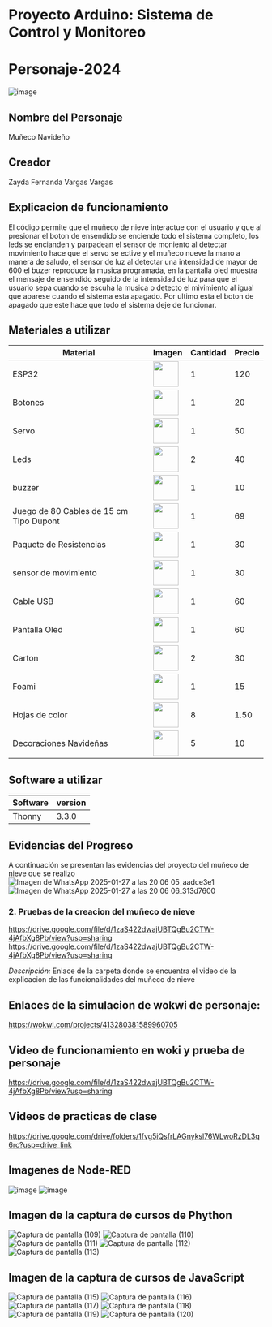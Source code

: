 # Proyecto Arduino: Sistema de Control y Monitoreo

# Personaje-2024
![image](https://http2.mlstatic.com/D_NQ_NP_953962-CBT72253298458_102023-O.webp)

## Nombre del Personaje
Muñeco Navideño

## Creador
Zayda Fernanda Vargas  Vargas


## Explicacion de funcionamiento

El código permite que el muñeco de nieve interactue con el usuario y que al presionar el boton de ensendido se enciende todo el sistema completo, los leds se encianden y parpadean
el sensor de moniento al detectar movimiento hace que el servo se ective y el muñeco nueve la mano a manera de saludo, el sensor de luz al detectar una intensidad de mayor de 600 el buzer 
reproduce la musica programada, en la pantalla oled muestra el mensaje de ensendido seguido de la intensidad de luz para que el usuario sepa cuando se escuha la musica o detecto el mivimiento 
al igual que aparese cuando el sistema esta apagado. Por ultimo esta el boton de apagado que este hace que todo el sistema deje de funcionar.

## Materiales a utilizar
|Material|Imagen|Cantidad|Precio|
|--|--|--|--|
|ESP32|<img src="https://github.com/user-attachments/assets/2fb063fd-c57e-492e-98c4-027652228051" width="50" />|1|120|
|Botones|<img src="https://encrypted-tbn0.gstatic.com/images?q=tbn:ANd9GcR-zaW_-5IHGioKMdZR-bcGw_jhtEBwyBvrrg&s" width="50" />|1|20|
|Servo|<img src="https://github.com/user-attachments/assets/d67ff593-fb93-4d22-81e1-a65a9ee8abc4" width="50" />|1|50|
|Leds|<img src="https://encrypted-tbn0.gstatic.com/images?q=tbn:ANd9GcQG4JgwoiJNx-qtM8lK0aDrysT5XaQPJG5vzA&s" width="50" />|2|40|
|buzzer|<img src="https://github.com/user-attachments/assets/cc56f6cf-d453-4dc7-9f74-329fd744fc03" width="50" />|1|10|
|Juego de 80 Cables de 15 cm Tipo Dupont|<img src="https://github.com/user-attachments/assets/de187140-6eb8-4f06-983d-cf22cac992fb" width="50" />|1|69|
|Paquete de Resistencias|<img src="https://github.com/user-attachments/assets/e3318bc2-5ebb-4ab6-98f8-c3bdb125deb9" width="50" />|1|30|
|sensor de movimiento|<img src="https://encrypted-tbn0.gstatic.com/images?q=tbn:ANd9GcTquk3HTIOrCYNqwWwp_2m9CuqkXN640l6Bng&s" width="50" />|1|30|
|Cable USB|<img src="https://github.com/user-attachments/assets/33bfae0a-3da9-47f7-902c-bb3717845738" width="50" />|1|60|
|Pantalla Oled|<img src="https://encrypted-tbn0.gstatic.com/images?q=tbn:ANd9GcSPCwFCX64f9fLP_9GkmzPWCSqDVmMJgKSdxQ&s" width="50" />|1|60|
|Carton |<img src="https://encrypted-tbn0.gstatic.com/images?q=tbn:ANd9GcRogiT1Nq7Dig2ExGhxIcrPLBc8MwtoHUKi1w&s" width="50" />|2|30|
|Foami|<img src="https://encrypted-tbn0.gstatic.com/images?q=tbn:ANd9GcS6hD6j-P_NjdmjjWXUKpyFSbZSnCyIYxZhow&s" width="50" />|1|15|
|Hojas de color|<img src="https://encrypted-tbn0.gstatic.com/images?q=tbn:ANd9GcROwp2-AcHhSl-4wntrJdYhGsjQSxYtj8NH5w&s" width="50" />|8|1.50|
|Decoraciones Navideñas|<img src="https://i.ytimg.com/vi/1p9powfDu4Y/maxresdefault.jpg" width="50" />|5|10|



## Software a utilizar
|Software|version|
|--|--|
|Thonny|	3.3.0|



## Evidencias del Progreso

A continuación se presentan las evidencias del proyecto del muñeco de nieve que se realizo
![Imagen de WhatsApp 2025-01-27 a las 20 06 05_aadce3e1](https://github.com/user-attachments/assets/f813b33e-d936-480f-b11e-4ac0c8ca1296)
![Imagen de WhatsApp 2025-01-27 a las 20 06 06_313d7600](https://github.com/user-attachments/assets/a8aba840-5c96-40e6-be25-e3921238a22e)

### 2. Pruebas de la creacion del muñeco de nieve 
https://drive.google.com/file/d/1zaS422dwajUBTQgBu2CTW-4jAfbXg8Pb/view?usp=sharing
https://drive.google.com/file/d/1zaS422dwajUBTQgBu2CTW-4jAfbXg8Pb/view?usp=sharing

*Descripción:* Enlace de la carpeta donde se encuentra el video de la explicacion de las funcionalidades del muñeco de nieve

## Enlaces de la simulacion de wokwi de personaje:
https://wokwi.com/projects/413280381589960705

## Video de funcionamiento en woki y prueba de personaje
https://drive.google.com/file/d/1zaS422dwajUBTQgBu2CTW-4jAfbXg8Pb/view?usp=sharing


## Videos de practicas de clase
https://drive.google.com/drive/folders/1fvg5iQsfrLAGnyksl76WLwoRzDL3q6rc?usp=drive_link


## Imagenes de Node-RED
![image](https://github.com/user-attachments/assets/696236fe-7fb9-4b6b-bc76-5aa71a934f66)
![image](https://github.com/user-attachments/assets/b64f709d-53ae-49cb-95aa-5f9f85241891)


## Imagen de la captura de cursos de Phython 
![Captura de pantalla (109)](https://github.com/user-attachments/assets/254ad026-e898-4774-aa53-eaf5618ef673)
![Captura de pantalla (110)](https://github.com/user-attachments/assets/816f2a0e-5a2e-4965-b1fb-ab2eeec7ce9d)
![Captura de pantalla (111)](https://github.com/user-attachments/assets/f0bf1b3a-08c0-42fe-a1f7-533185aba09a)
![Captura de pantalla (112)](https://github.com/user-attachments/assets/4d11b467-d109-40ef-8444-dca320aaaa71)
![Captura de pantalla (113)](https://github.com/user-attachments/assets/effc022e-4b8c-4c7e-9088-fd7693cb5b24)

## Imagen de la captura de cursos de JavaScript
![Captura de pantalla (115)](https://github.com/user-attachments/assets/c1dd9f4e-e187-44ad-8fcc-04cf4c28c89a)
![Captura de pantalla (116)](https://github.com/user-attachments/assets/29f70991-9957-4f12-8e30-23554fc54655)
![Captura de pantalla (117)](https://github.com/user-attachments/assets/dceb10d8-2b3d-42ed-bfa2-4c98930b42fb)
![Captura de pantalla (118)](https://github.com/user-attachments/assets/5948b18c-8c0f-4185-829a-cb9c994172b6)
![Captura de pantalla (119)](https://github.com/user-attachments/assets/79dece6c-ebe8-4942-8769-fe24ac6b5ea6)
![Captura de pantalla (120)](https://github.com/user-attachments/assets/93ea95d5-4de3-4930-935a-97263cc30df1)






